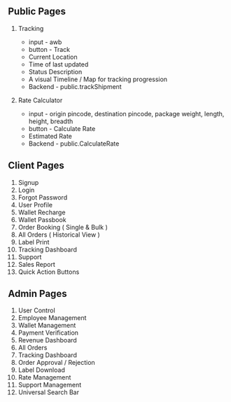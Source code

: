 ## Public Pages

1. Tracking
	- input - awb
	- button - Track
	- Current Location
	- Time of last updated
	- Status Description
	- A visual Timeline / Map for tracking progression
	- Backend - public.trackShipment

2. Rate Calculator
	- input - origin pincode, destination pincode, package weight, length, height, breadth
	- button - Calculate Rate
	- Estimated Rate
	- Backend - public.CalculateRate
## Client Pages

1. Signup
2. Login
3. Forgot Password
4. User Profile
5. Wallet Recharge
6. Wallet Passbook
7. Order Booking ( Single & Bulk )
8. All Orders ( Historical View )
9. Label Print
10. Tracking Dashboard
11. Support
12. Sales Report
13. Quick Action Buttons

## Admin Pages

1. User Control
2. Employee Management
3. Wallet Management
4. Payment Verification
5. Revenue Dashboard
6. All Orders
7. Tracking Dashboard
8. Order Approval / Rejection
9. Label Download
10. Rate Management
11. Support Management
12. Universal Search Bar